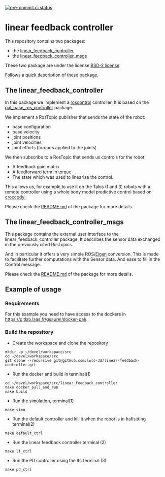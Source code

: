 [![pre-commit.ci status](https://results.pre-commit.ci/badge/github/loco-3d/linear-feedback-controller/main.svg)](https://results.pre-commit.ci/latest/github/loco-3d/linear-feedback-controller/main)

# linear feedback controller

This repository contains two packages:
- the [linear_feedback_controller](./linear_feedback_controller/README.md)
- the [linear_feedback_controller_msgs](./linear_feedback_controller_msgs/README.md)

These two package are under the license [BSD-2 license](./LICENSE).

Follows a quick description of these package.

## The linear_feedback_controller

In this package we implement a [roscontrol](http://wiki.ros.org/ros_control)
controller. It is based on the [pal_base_ros_controller](https://gitlab.com/pal-robotics/LAAS/pal_base_ros_controller_tutorials)
package.

We implement a RosTopic publisher that sends the state of the robot:
- base configuration
- base velocity
- joint positions
- joint velocities
- joint efforts (torques applied to the joints)

We then subscribe to a RosTopic that sends us controls for the robot:
- A feedback gain matrix
- A feedforward term in torque
- The state which was used to linearize the control.

This allows us, for example,to use it on the Talos (1 and 3) robots with a remote controller
using a whole body model predictive control based on [croccodyl](https://github.com/loco-3d/crocoddyl)

Please check the [README.md](./linear_feedback_controller/README.md) of the package for more details.

## The linear_feedback_controller_msgs

This package contains the external user interface to the linear_feedback_controller
package. It describes the sensor data exchanged in the previously cited RosTopics.

And in particular it offers a very simple ROS/[Eigen](https://eigen.tuxfamily.org/index.php?title=Main_Page)
conversion. This is made to facilitate further computations with the Sensor
data. And ease to fill in the Control message.

Please check the [README.md](./linear_feedback_controller_msgs/README.md) of the package for more details.

## Example of usage

### Requirements

For this example you need to have access to the dockers in https://gitlab.laas.fr/gsaurel/docker-pal/.

### Build the repository

- Create the workspace and clone the repository
```
mkdir -p ~/devel/workspace/src
cd ~/devel/workspace/src
git clone --recursive git@github.com:loco-3d/linear-feedback-controller.git
```

- Run the docker and build in terminal(1)
```
cd ~/devel/workspace/src/linear_feedback_controller
make docker_pull_and_run
make build
```

- Run the simulation, terminal(1)
```
make simu
```

- Run the default controller and kill it when the robot is in haflsitting terminal(2)
```
make default_ctrl
```

- Run the linear feedback controller terminal (2)
```
make lf_ctrl
```

- Run the PD controller using the lfc terminal (3)
```
make pd_ctrl
```
